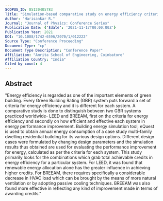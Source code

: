 ```yaml
---
SCOPUS_ID: 85120405783
Title: "Simulation-based comparative study on energy efficiency criteria for LEED and BREEAM systems"
Author: "Harisankar R."
Journal: "Journal of Physics: Conference Series"
Publication Date: {'$date': '2021-11-17T00:00:00Z'}
Publication Year: 2021
DOI: "10.1088/1742-6596/2070/1/012222"
Source Type: "Conference Proceeding"
Document Type: "cp"
Document Type Description: "Conference Paper"
Affiliation: "Amrita School of Engineering, Coimbatore"
Affiliation Country: "India"
Cited by count: 4
---
```


## Abstract
"Energy efficiency is regarded as one of the important elements of green building. Every Green Building Rating (GBR) system puts forward a set of criteria for energy efficiency and it is different for each system. A comparative study is done to distinguish between two GBR systems practiced worldwide- LEED and BREEAM, first on the criteria for energy efficiency and secondly on how efficient and effective each system in energy performance improvement. Building energy simulation tool, eQuest is used to obtain annual energy consumption of a case study multi-family dwelling residential building for its various design options. Different design cases were formulated by changing design parameters and the simulation results thus obtained are used for evaluating the performance improvement for energy, calculated as per the criteria for each system. This study primarily looks for the combinations which grab total achievable credits in energy efficiency for a particular system. For LEED, it was found that renewable energy allocation alone has the greater influence in achieving higher credits. For BREEAM, there requires specifically a considerable decrease in HVAC load which can be brought by the means of more natural ventilation or by adopting passive cooling techniques. BREEAM was also found more effective in reflecting any kind of improvement made in terms of awarding credits."
